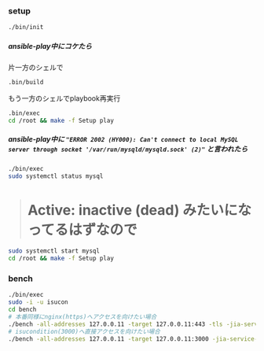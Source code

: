 ### setup

```bash
./bin/init
```

##### ansible-play中にコケたら

片一方のシェルで

```bash
.bin/build
```

もう一方のシェルでplaybook再実行

```bash
.bin/exec
cd /root && make -f Setup play
```

##### ansible-play中に `"ERROR 2002 (HY000): Can't connect to local MySQL server through socket '/var/run/mysqld/mysqld.sock' (2)"` と言われたら

```bash
./bin/exec
sudo systemctl status mysql
```
> # Active: inactive (dead) みたいになってるはずなので

```bash
sudo systemctl start mysql
cd /root && make -f Setup play
```

### bench

```bash
./bin/exec
sudo -i -u isucon
cd bench
# 本番同様にnginx(https)へアクセスを向けたい場合
./bench -all-addresses 127.0.0.11 -target 127.0.0.11:443 -tls -jia-service-url http://127.0.0.1:4999
# isucondition(3000)へ直接アクセスを向けたい場合
./bench -all-addresses 127.0.0.11 -target 127.0.0.11:3000 -jia-service-url http://127.0.0.1:4999
```
